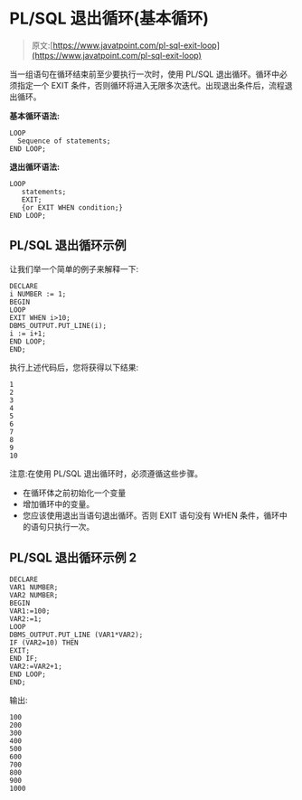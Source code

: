 # PL/SQL 退出循环(基本循环)

> 原文:[https://www.javatpoint.com/pl-sql-exit-loop](https://www.javatpoint.com/pl-sql-exit-loop)

当一组语句在循环结束前至少要执行一次时，使用 PL/SQL 退出循环。循环中必须指定一个 EXIT 条件，否则循环将进入无限多次迭代。出现退出条件后，流程退出循环。

**基本循环语法:**

```
LOOP
  Sequence of statements;
END LOOP;

```

**退出循环语法:**

```
LOOP 
   statements; 
   EXIT; 
   {or EXIT WHEN condition;}
END LOOP;

```

## PL/SQL 退出循环示例

让我们举一个简单的例子来解释一下:

```
DECLARE
i NUMBER := 1;
BEGIN
LOOP
EXIT WHEN i>10;
DBMS_OUTPUT.PUT_LINE(i);
i := i+1;
END LOOP;
END;

```

执行上述代码后，您将获得以下结果:

```
1
2
3
4
5
6
7
8
9
10

```

注意:在使用 PL/SQL 退出循环时，必须遵循这些步骤。

*   在循环体之前初始化一个变量
*   增加循环中的变量。
*   您应该使用退出当语句退出循环。否则 EXIT 语句没有 WHEN 条件，循环中的语句只执行一次。

## PL/SQL 退出循环示例 2

```
DECLARE 
VAR1 NUMBER;
VAR2 NUMBER;
BEGIN 
VAR1:=100;
VAR2:=1;
LOOP
DBMS_OUTPUT.PUT_LINE (VAR1*VAR2);
IF (VAR2=10) THEN
EXIT;
END IF;
VAR2:=VAR2+1;
END LOOP;
END;

```

输出:

```
100
200
300
400
500
600
700
800
900
1000

```